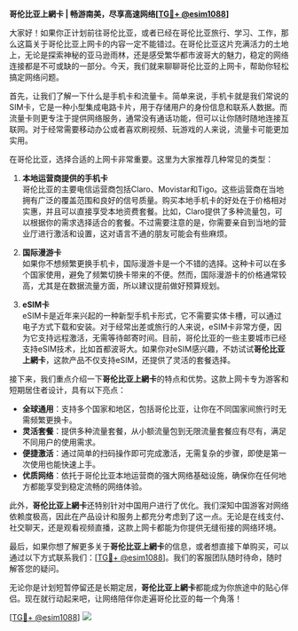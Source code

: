 **哥伦比亚上網卡 | 畅游南美，尽享高速网络[[TG💪+ @esim1088](https://t.me/s/esim1088)]**

大家好！如果你正计划前往哥伦比亚，或者已经在哥伦比亚旅行、学习、工作，那么这篇关于哥伦比亚上网卡的内容一定不能错过。在哥伦比亚这片充满活力的土地上，无论是探索神秘的亚马逊雨林，还是感受繁华都市波哥大的魅力，稳定的网络连接都是不可或缺的一部分。今天，我们就来聊聊哥伦比亚的上网卡，帮助你轻松搞定网络问题。

首先，让我们了解一下什么是手机卡和流量卡。简单来说，手机卡就是我们常说的SIM卡，它是一种小型集成电路卡片，用于存储用户的身份信息和联系人数据。而流量卡则更专注于提供网络服务，通常没有通话功能，但可以让你随时随地连接互联网。对于经常需要移动办公或者喜欢刷视频、玩游戏的人来说，流量卡可能更加实用。

在哥伦比亚，选择合适的上网卡非常重要。这里为大家推荐几种常见的类型：

1. **本地运营商提供的手机卡**  
   哥伦比亚的主要电信运营商包括Claro、Movistar和Tigo。这些运营商在当地拥有广泛的覆盖范围和良好的信号质量。购买本地手机卡的好处在于价格相对实惠，并且可以直接享受本地资费套餐。比如，Claro提供了多种流量包，可以根据你的需求选择适合的套餐。不过需要注意的是，你需要亲自到当地的营业厅进行激活和设置，这对语言不通的朋友可能会有些麻烦。

2. **国际漫游卡**  
   如果你不想频繁更换手机卡，国际漫游卡是一个不错的选择。这种卡可以在多个国家使用，避免了频繁切换卡带来的不便。然而，国际漫游卡的价格通常较高，尤其是在数据流量方面，所以建议提前做好预算规划。

3. **eSIM卡**  
   eSIM卡是近年来兴起的一种新型手机卡形式，它不需要实体卡槽，可以通过电子方式下载和安装。对于经常出差或旅行的人来说，eSIM卡非常方便，因为它支持远程激活，无需等待邮寄时间。目前，哥伦比亚的一些主要城市已经支持eSIM技术，比如首都波哥大。如果你对eSIM感兴趣，不妨试试**哥伦比亚上網卡**，这款产品不仅支持eSIM，还提供了灵活的套餐选择。

接下来，我们重点介绍一下**哥伦比亚上網卡**的特点和优势。这款上网卡专为游客和短期居住者设计，具有以下亮点：

- **全球通用**：支持多个国家和地区，包括哥伦比亚，让你在不同国家间旅行时无需频繁更换卡。
- **灵活套餐**：提供多种流量套餐，从小额流量包到无限流量套餐应有尽有，满足不同用户的使用需求。
- **便捷激活**：通过简单的扫码操作即可完成激活，无需复杂的步骤，即使是第一次使用也能快速上手。
- **优质网络**：依托于哥伦比亚本地运营商的强大网络基础设施，确保你在任何地方都能享受到稳定流畅的网络体验。

此外，**哥伦比亚上網卡**还特别针对中国用户进行了优化。我们深知中国游客对网络依赖度极高，因此在产品设计和服务上都充分考虑到了这一点。无论是在线支付、社交聊天，还是观看视频直播，这款上网卡都能为你提供无缝衔接的网络环境。

最后，如果你想了解更多关于**哥伦比亚上網卡**的信息，或者想直接下单购买，可以通过以下方式联系我们：[[TG💪+ @esim1088](https://t.me/s/esim1088)]。我们的客服团队随时待命，随时解答您的疑问。

无论你是计划短暂停留还是长期定居，**哥伦比亚上網卡**都能成为你旅途中的贴心伴侣。现在就行动起来吧，让网络陪伴你走遍哥伦比亚的每一个角落！

[[TG💪+ @esim1088](https://t.me/s/esim1088)] ![](https://i.postimg.cc/4NQfJmqS/Snipaste-2025-05-13-00-14-12.png)